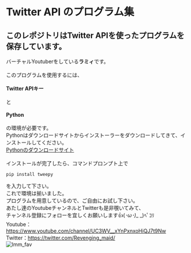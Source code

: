 # Twitter API のプログラム集
## このレポジトリはTwitter APIを使ったプログラムを保存しています。
バーチャルYoutuberをしている**ラミィ**です。<br>
<br>
このプログラムを使用するには、<br>
<br>
**Twitter APIキー**<br>
<br>と<br>
<br>
**Python**<br>
<br>
の環境が必要です。<br>
Pythonはダウンロードサイトからインストーラーをダウンロードしてきて、インストールしてください。<br>
[Pythonのダウンロードサイト](https://www.python.org/downloads/)<br>
<br>
インストールが完了したら、コマンドプロンプト上で<br>
```
pip install tweepy
```
を入力して下さい。<br>
これで環境は揃いました。<br>
プログラムを用意しているので、ご自由にお試し下さい。<br>
あたし達のYoutubeチャンネルとTwitterも是非覗いてみて、<br>
チャンネル登録にフォローを宜しくお願いします:+1:(*･ω･)*_ _)ﾍﾟｺﾘ<br>
Youtube：https://www.youtube.com/channel/UC3WV__xYnPxnxoHiQJ7t9Nw<br>
Twitter：https://twitter.com/Revenging_maid/<br>
![lmm_fav](https://lh3.googleusercontent.com/a-/AOh14GgDg2sP4Au14mbeHnauFmchTtkDw7pGD-QrRGcPAg=s600-k-no-rp-mo)